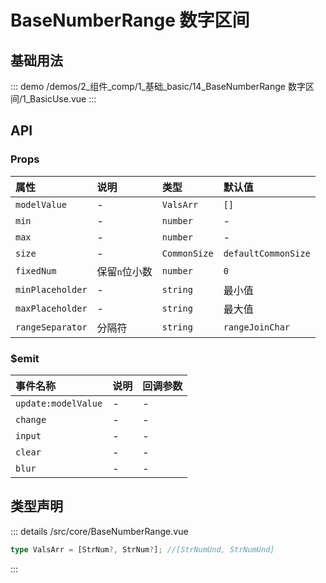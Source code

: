 # BaseNumberRange 数字区间


## 基础用法



::: demo 
/demos/2_组件_comp/1_基础_basic/14_BaseNumberRange 数字区间/1_BasicUse.vue
:::


## API 

### Props

|属性|说明|类型|默认值|
|:---|:---|:---|:---|
|`modelValue`|-|`ValsArr`|`[]`|
|`min`|-|`number`|-|
|`max`|-|`number`|-|
|`size`|-|`CommonSize`|`defaultCommonSize`|
|`fixedNum`|保留`n`位小数|`number`|`0`|
|`minPlaceholder`|-|`string`|最小值|
|`maxPlaceholder`|-|`string`|最大值|
|`rangeSeparator`|分隔符|`string`|`rangeJoinChar`|

### $emit

|事件名称|说明|回调参数|
|:---|:---|:---|
|`update:modelValue`|-|-|
|`change`|-|-|
|`input`|-|-|
|`clear`|-|-|
|`blur`|-|-|


## 类型声明

::: details
/src/core/BaseNumberRange.vue

``` ts
type ValsArr = [StrNum?, StrNum?]; //[StrNumUnd, StrNumUnd]
```

:::  
